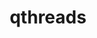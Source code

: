 ---
title: "qthreads"
layout: cache
categories: [package, v0.18.0]
meta: {"versions": ["1.16"], "compilers": ["gcc@=7.5.0"], "oss": ["ubuntu18.04"], "platforms": ["linux"], "targets": ["x86_64"], "stacks": ["e4s", "root"], "num_specs": 1, "num_specs_by_stack": {"root": 1, "e4s": 1}}
spec_details: [{"hash": "sr7d7h2hkjqiutdvgdrqrirk3qdzhcge", "compiler": "gcc@=7.5.0", "versions": ["1.16"], "os": "ubuntu18.04", "platform": "linux", "target": "x86_64", "variants": ["+hwloc", "scheduler=distrib", "~spawn_cache", "stack_size=4096", "+static"], "stacks": ["root", "e4s"], "size": "-", "tarball": "https://binaries.spack.io/releases/v0.18.0/build_cache/linux-ubuntu18.04-x86_64/gcc-7.5.0/qthreads-1.16/linux-ubuntu18.04-x86_64-gcc-7.5.0-qthreads-1.16-sr7d7h2hkjqiutdvgdrqrirk3qdzhcge.spack"}]
---
